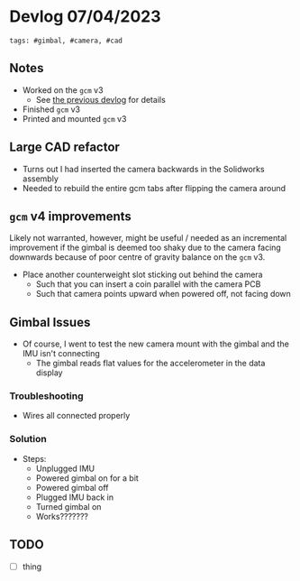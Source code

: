 # Devlog 07/04/2023

```text
tags: #gimbal, #camera, #cad
```

## Notes

- Worked on the `gcm` v3
  - See [the previous devlog](./devlog_2023_04_06.md#gcm-v3-improvements) for details
- Finished `gcm` v3
- Printed and mounted `gcm` v3

## Large CAD refactor

- Turns out I had inserted the camera backwards in the Solidworks assembly
- Needed to rebuild the entire gcm tabs after flipping the camera around

## `gcm` v4 improvements

Likely not warranted, however, might be useful / needed as an incremental improvement if the gimbal is deemed too shaky due to the camera facing downwards because of poor centre of gravity balance on the `gcm` v3.

- Place another counterweight slot sticking out behind the camera
  - Such that you can insert a coin parallel with the camera PCB
  - Such that camera points upward when powered off, not facing down

## Gimbal Issues

- Of course, I went to test the new camera mount with the gimbal and the IMU isn't connecting
  - The gimbal reads flat values for the accelerometer in the data display

### Troubleshooting

- Wires all connected properly

### Solution

- Steps:
  - Unplugged IMU
  - Powered gimbal on for a bit
  - Powered gimbal off
  - Plugged IMU back in
  - Turned gimbal on
  - Works???????

## TODO

- [ ] thing
